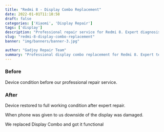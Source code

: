 ```yaml
---
title: "Redmi 8 - Display Combo Replacement"
date: 2022-01-01T11:18:58
draft: false
categories: ['Xiaomi', 'Display Repair']
tags: ['display']
description: "Professional repair service for Redmi 8. Expert diagnosis and quality repairs in Bangalore."
slug: "redmi-8-display-combo-replacement"
banner: "img/banners/banner-3.jpg"

author: "Gadjoy Repair Team"
summary: "Professional display combo replacement for Redmi 8. Expert technicians, quality parts, warranty included."
---
```


### Before

Device condition before our professional repair service.

### After

Device restored to full working condition after expert repair.

When phone was given to us downside of the display was damaged.

We replaced Display Combo and got it functional